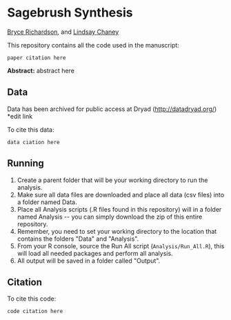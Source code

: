 # Sagebrush Synthesis

[Bryce Richardson](http://www.fs.fed.us/rmrs-beta/people/richardson-bryce), and [Lindsay Chaney](http://www.lindsaychaney.com)

This repository contains all the code used in the manuscript:
```
paper citation here
```

**Abstract:** 	abstract here

## Data

Data has been archived for public access at Dryad (http://datadryad.org/) *edit link

To cite this data:

```
data ciation here
```

## Running

1) Create a parent folder that will be your working directory to run the analysis.
2) Make sure all data files are downloaded and place all data (csv files) into a 
folder named Data. 
3) Place all Analysis scripts (.R files found in this repository) will in a folder 
named Analysis -- you can simply download the zip of this entire repository. 
4) Remember, you need to set your working directory to the location that contains 
the folders "Data" and "Analysis".
5) From your R console, source the Run All script (`Analysis/Run_All.R`), this will 
load all needed packages and perform all analysis.
6) All output will be saved in a folder called "Output".

## Citation

To cite this code:

```
code citation here
```
